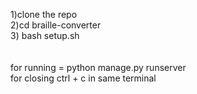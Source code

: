 1)clone the repo <br>
2)cd braille-converter <br>
3) bash setup.sh <br>
 <br>
  <br>
for running = python manage.py runserver <br>
for closing ctrl + c in same terminal
